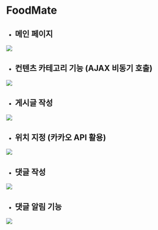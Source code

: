 # FoodMate
- ## 메인 페이지
<img src="https://blog.kakaocdn.net/dn/bhsoRw/btqS6XYlinW/budYVFRTmKEFAJMNuy039k/img.png"></img>
- ## 컨텐츠 카테고리 기능 (AJAX 비동기 호출)
<img src="https://blog.kakaocdn.net/dn/cRDO4E/btqThYBQKta/H1JWJuEgCTnzyD4btqsCu0/img.png"></img>
- ## 게시글 작성
<img src="https://blog.kakaocdn.net/dn/cYqAz6/btqS6WSG80U/5C6grHrdTtCW59YzBW2ae0/img.png"></img>
- ## 위치 지정 (카카오 API 활용)
<img src="https://blog.kakaocdn.net/dn/SwM2K/btqS6X43b6r/uKHsj2HQ7qwgO1V3ToO7nK/img.png"></img>
- ## 댓글 작성
<img src="https://blog.kakaocdn.net/dn/cawuJL/btqTcQK8xjh/ZiNlcaZ9zbFU2C3jfIeUJK/img.png"></img>
- ## 댓글 알림 기능
<img src="https://blog.kakaocdn.net/dn/DfLG0/btqTkgorRx6/uCBSw8CMdgdOLr9wrSqPS0/img.png"></img>
